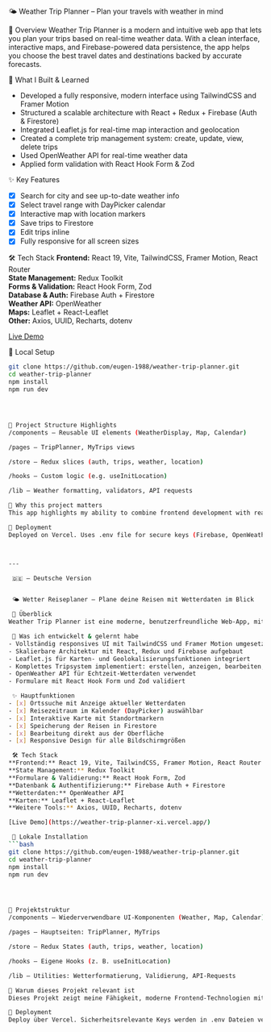  🌤️ Weather Trip Planner – Plan your travels with weather in mind

 🔎 Overview
Weather Trip Planner is a modern and intuitive web app that lets you plan your trips based on real-time weather data. With a clean interface, interactive maps, and Firebase-powered data persistence, the app helps you choose the best travel dates and destinations backed by accurate forecasts.

 🧠 What I Built & Learned
- Developed a fully responsive, modern interface using TailwindCSS and Framer Motion
- Structured a scalable architecture with React + Redux + Firebase (Auth & Firestore)
- Integrated Leaflet.js for real-time map interaction and geolocation
- Created a complete trip management system: create, update, view, delete trips
- Used OpenWeather API for real-time weather data
- Applied form validation with React Hook Form & Zod

 ✨ Key Features
- [x] Search for city and see up-to-date weather info
- [x] Select travel range with DayPicker calendar
- [x] Interactive map with location markers
- [x] Save trips to Firestore
- [x] Edit trips inline
- [x] Fully responsive for all screen sizes

 🛠️ Tech Stack
**Frontend:** React 19, Vite, TailwindCSS, Framer Motion, React Router  
**State Management:** Redux Toolkit  
**Forms & Validation:** React Hook Form, Zod  
**Database & Auth:** Firebase Auth + Firestore  
**Weather API:** OpenWeather  
**Maps:** Leaflet + React-Leaflet  
**Other:** Axios, UUID, Recharts, dotenv

[Live Demo](https://weather-trip-planner-xi.vercel.app/)

 🔧 Local Setup
```bash
git clone https://github.com/eugen-1988/weather-trip-planner.git
cd weather-trip-planner
npm install
npm run dev




📁 Project Structure Highlights
/components – Reusable UI elements (WeatherDisplay, Map, Calendar)

/pages – TripPlanner, MyTrips views

/store – Redux slices (auth, trips, weather, location)

/hooks – Custom logic (e.g. useInitLocation)

/lib – Weather formatting, validators, API requests

📌 Why this project matters
This app highlights my ability to combine frontend development with real-time APIs and cloud services. I designed and implemented everything from the UI to Firestore integration. The project showcases my strengths in full-stack logic, UI/UX, and clean architecture.

🚀 Deployment
Deployed on Vercel. Uses .env file for secure keys (Firebase, OpenWeather).



---

 🇩🇪 – Deutsche Version


 🌤️ Wetter Reiseplaner – Plane deine Reisen mit Wetterdaten im Blick

 🔎 Überblick
Weather Trip Planner ist eine moderne, benutzerfreundliche Web-App, mit der du Reisen auf Basis aktueller Wetterdaten planen kannst. Die Anwendung kombiniert eine klare Oberfläche mit interaktiven Karten und Firebase-Datenhaltung, um dir bei der Wahl des besten Reiseziels und Zeitpunkts zu helfen.

 🧠 Was ich entwickelt & gelernt habe
- Vollständig responsives UI mit TailwindCSS und Framer Motion umgesetzt
- Skalierbare Architektur mit React, Redux und Firebase aufgebaut
- Leaflet.js für Karten- und Geolokalisierungsfunktionen integriert
- Komplettes Tripsystem implementiert: erstellen, anzeigen, bearbeiten, löschen
- OpenWeather API für Echtzeit-Wetterdaten verwendet
- Formulare mit React Hook Form und Zod validiert

 ✨ Hauptfunktionen
- [x] Ortssuche mit Anzeige aktueller Wetterdaten
- [x] Reisezeitraum im Kalender (DayPicker) auswählbar
- [x] Interaktive Karte mit Standortmarkern
- [x] Speicherung der Reisen in Firestore
- [x] Bearbeitung direkt aus der Oberfläche
- [x] Responsive Design für alle Bildschirmgrößen

 🛠️ Tech Stack
**Frontend:** React 19, Vite, TailwindCSS, Framer Motion, React Router  
**State Management:** Redux Toolkit  
**Formulare & Validierung:** React Hook Form, Zod  
**Datenbank & Authentifizierung:** Firebase Auth + Firestore  
**Wetterdaten:** OpenWeather API  
**Karten:** Leaflet + React-Leaflet  
**Weitere Tools:** Axios, UUID, Recharts, dotenv

[Live Demo](https://weather-trip-planner-xi.vercel.app/)

 🔧 Lokale Installation
```bash
git clone https://github.com/eugen-1988/weather-trip-planner.git
cd weather-trip-planner
npm install
npm run dev




📁 Projektstruktur
/components – Wiederverwendbare UI-Komponenten (Weather, Map, Calendar)

/pages – Hauptseiten: TripPlanner, MyTrips

/store – Redux States (auth, trips, weather, location)

/hooks – Eigene Hooks (z. B. useInitLocation)

/lib – Utilities: Wetterformatierung, Validierung, API-Requests

📌 Warum dieses Projekt relevant ist
Dieses Projekt zeigt meine Fähigkeit, moderne Frontend-Technologien mit APIs und Cloud-Diensten zu kombinieren. Ich habe alle Bereiche – von UI über Zustand bis Datenhaltung – selbst konzipiert und umgesetzt. Es unterstreicht meine Erfahrung im Fullstack-Bereich mit Fokus auf Struktur, Benutzererlebnis und moderne Tools.

🚀 Deployment
Deploy über Vercel. Sicherheitsrelevante Keys werden in .env Dateien verwaltet.


